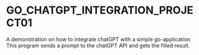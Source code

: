 # GO_CHATGPT_INTEGRATION_PROJECT01
A demonstration on how to integrate chatGPT with a simple go-application
This program sends a prompt to the chatGPT API and gets the filled result. 
